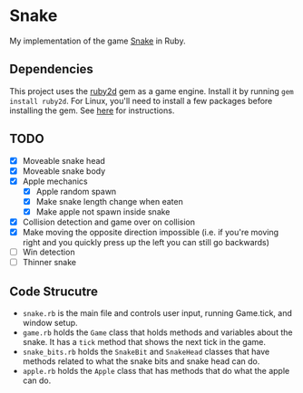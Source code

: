 # Snake

My implementation of the game [Snake](https://en.wikipedia.org/wiki/Snake_(video_game_genre)) in Ruby.

## Dependencies

This project uses the [ruby2d](https://github.com/ruby2d/ruby2d) gem as a game engine. Install it by running `gem install ruby2d`. For Linux, you'll need to install a few packages before installing the gem. See [here](https://www.ruby2d.com/learn/linux/) for instructions.

## TODO

- [x] Moveable snake head
- [x] Moveable snake body
- [x] Apple mechanics
  - [x] Apple random spawn
  - [x] Make snake length change when eaten
  - [x] Make apple not spawn inside snake
- [x] Collision detection and game over on collision
- [x] Make moving the opposite direction impossible (i.e. if you're moving right and you quickly press up the left you can still go backwards)
- [ ] Win detection
- [ ] Thinner snake

## Code Strucutre
* `snake.rb` is the main file and controls user input, running Game.tick, and window setup.
* `game.rb` holds the `Game` class that holds methods and variables about the snake. It has a `tick` method that shows the next tick in the game.
* `snake_bits.rb` holds the `SnakeBit` and `SnakeHead` classes that have methods related to what the snake bits and snake head can do.
* `apple.rb` holds the `Apple` class that has methods that do what the apple can do.
